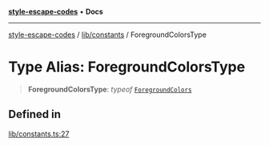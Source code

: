 [**style-escape-codes**](../../../README.md) • **Docs**

***

[style-escape-codes](../../../modules.md) / [lib/constants](../README.md) / ForegroundColorsType

# Type Alias: ForegroundColorsType

> **ForegroundColorsType**: *typeof* [`ForegroundColors`](../variables/ForegroundColors.md)

## Defined in

[lib/constants.ts:27](https://github.com/mastermind-0xff/style-escape-codes/blob/d24be47348dc917721cee407992c80d82d402371/src/lib/constants.ts#L27)
